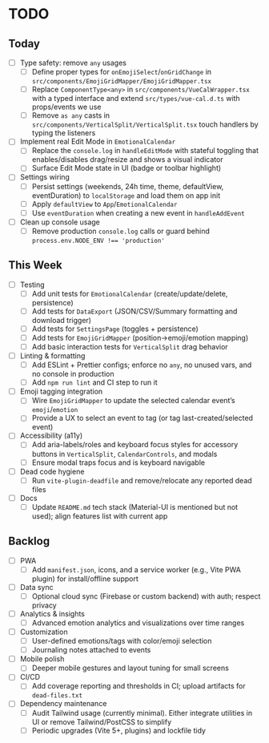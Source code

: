# TODO

## Today
- [ ] Type safety: remove `any` usages
  - [ ] Define proper types for `onEmojiSelect`/`onGridChange` in `src/components/EmojiGridMapper/EmojiGridMapper.tsx`
  - [ ] Replace `ComponentType<any>` in `src/components/VueCalWrapper.tsx` with a typed interface and extend `src/types/vue-cal.d.ts` with props/events we use
  - [ ] Remove `as any` casts in `src/components/VerticalSplit/VerticalSplit.tsx` touch handlers by typing the listeners
- [ ] Implement real Edit Mode in `EmotionalCalendar`
  - [ ] Replace the `console.log` in `handleEditMode` with stateful toggling that enables/disables drag/resize and shows a visual indicator
  - [ ] Surface Edit Mode state in UI (badge or toolbar highlight)
- [ ] Settings wiring
  - [ ] Persist settings (weekends, 24h time, theme, defaultView, eventDuration) to `localStorage` and load them on app init
  - [ ] Apply `defaultView` to `App`/`EmotionalCalendar`
  - [ ] Use `eventDuration` when creating a new event in `handleAddEvent`
- [ ] Clean up console usage
  - [ ] Remove production `console.log` calls or guard behind `process.env.NODE_ENV !== 'production'`

## This Week
- [ ] Testing
  - [ ] Add unit tests for `EmotionalCalendar` (create/update/delete, persistence)
  - [ ] Add tests for `DataExport` (JSON/CSV/Summary formatting and download trigger)
  - [ ] Add tests for `SettingsPage` (toggles + persistence)
  - [ ] Add tests for `EmojiGridMapper` (position→emoji/emotion mapping)
  - [ ] Add basic interaction tests for `VerticalSplit` drag behavior
- [ ] Linting & formatting
  - [ ] Add ESLint + Prettier configs; enforce no `any`, no unused vars, and no console in production
  - [ ] Add `npm run lint` and CI step to run it
- [ ] Emoji tagging integration
  - [ ] Wire `EmojiGridMapper` to update the selected calendar event’s `emoji`/`emotion`
  - [ ] Provide a UX to select an event to tag (or tag last-created/selected event)
- [ ] Accessibility (a11y)
  - [ ] Add aria-labels/roles and keyboard focus styles for accessory buttons in `VerticalSplit`, `CalendarControls`, and modals
  - [ ] Ensure modal traps focus and is keyboard navigable
- [ ] Dead code hygiene
  - [ ] Run `vite-plugin-deadfile` and remove/relocate any reported dead files
- [ ] Docs
  - [ ] Update `README.md` tech stack (Material-UI is mentioned but not used); align features list with current app

## Backlog
- [ ] PWA
  - [ ] Add `manifest.json`, icons, and a service worker (e.g., Vite PWA plugin) for install/offline support
- [ ] Data sync
  - [ ] Optional cloud sync (Firebase or custom backend) with auth; respect privacy
- [ ] Analytics & insights
  - [ ] Advanced emotion analytics and visualizations over time ranges
- [ ] Customization
  - [ ] User-defined emotions/tags with color/emoji selection
  - [ ] Journaling notes attached to events
- [ ] Mobile polish
  - [ ] Deeper mobile gestures and layout tuning for small screens
- [ ] CI/CD
  - [ ] Add coverage reporting and thresholds in CI; upload artifacts for `dead-files.txt`
- [ ] Dependency maintenance
  - [ ] Audit Tailwind usage (currently minimal). Either integrate utilities in UI or remove Tailwind/PostCSS to simplify
  - [ ] Periodic upgrades (Vite 5+, plugins) and lockfile tidy
